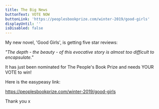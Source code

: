```yaml
---
title: The Big News
buttonText: VOTE NOW
buttonLink: 'https://peoplesbookprize.com/winter-2019/good-girls'
displayUntil: ''
isDisabled: false
---
```


My new novel, 'Good Girls', is getting five star reviews:

_"The depth - the beauty - of this evocative story is almost too difficult to encapsulate."_

It has just been nominated for The People's Book Prize and needs YOUR VOTE to win!

Here is the easypeasy link:

<https://peoplesbookprize.com/winter-2019/good-girls>

Thank you x
